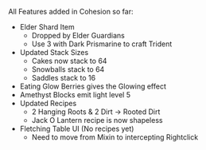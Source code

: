 All Features added in Cohesion so far:

- Elder Shard Item
  - Dropped by Elder Guardians
  - Use 3 with Dark Prismarine to craft Trident
- Updated Stack Sizes
  - Cakes now stack to 64
  - Snowballs stack to 64
  - Saddles stack to 16
- Eating Glow Berries gives the Glowing effect
- Amethyst Blocks emit light level 5
- Updated Recipes
  - 2 Hanging Roots & 2 Dirt -> Rooted Dirt
  - Jack O Lantern recipe is now shapeless
- Fletching Table UI (No recipes yet)
  - Need to move from Mixin to intercepting Rightclick